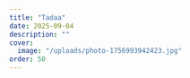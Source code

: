 ```yaml
---
title: "Tadaa"
date: 2025-09-04
description: ""
cover:
  image: "/uploads/photo-1756993942423.jpg"
order: 50
---
```


